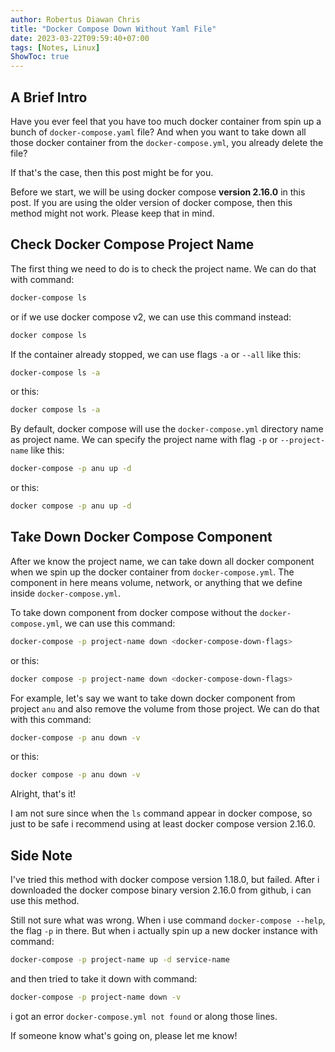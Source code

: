 ```yaml
---
author: Robertus Diawan Chris
title: "Docker Compose Down Without Yaml File"
date: 2023-03-22T09:59:40+07:00
tags: [Notes, Linux]
ShowToc: true
---
```


## A Brief Intro

Have you ever feel that you have too much docker container from spin up a
bunch of `docker-compose.yaml` file? And when you want to take down all those
docker container from the `docker-compose.yml`, you already delete the file?

If that's the case, then this post might be for you.

Before we start, we will be using docker compose **version 2.16.0** in this post.
If you are using the older version of docker compose, then this method might
not work. Please keep that in mind.

## Check Docker Compose Project Name

The first thing we need to do is to check the project name. We can do that
with command:
```sh
docker-compose ls
```

or if we use docker compose v2, we can use this command instead:
```sh
docker compose ls
```

If the container already stopped, we can use flags `-a` or `--all` like this:
```sh
docker-compose ls -a
```

or this:
```sh
docker compose ls -a
```

By default, docker compose will use the `docker-compose.yml` directory name as
project name. We can specify the project name with flag `-p` or
`--project-name` like this:
```sh
docker-compose -p anu up -d
```

or this:
```sh
docker compose -p anu up -d
```

## Take Down Docker Compose Component

After we know the project name, we can take down all docker component when we
spin up the docker container from `docker-compose.yml`. The component in here
means volume, network, or anything that we define inside `docker-compose.yml`.

To take down component from docker compose without the `docker-compose.yml`,
we can use this command:
```sh
docker-compose -p project-name down <docker-compose-down-flags>
```

or this:
```sh
docker compose -p project-name down <docker-compose-down-flags>
```

For example, let's say we want to take down docker component from project `anu` and also remove the volume from those project. We can do that with this command:
```sh
docker-compose -p anu down -v
```

or this:
```sh
docker compose -p anu down -v
```

Alright, that's it!

I am not sure since when the `ls` command appear in docker compose, so just
to be safe i recommend using at least docker compose version 2.16.0.

## Side Note

I've tried this method with docker compose version 1.18.0, but failed. After i
downloaded the docker compose binary version 2.16.0 from github, i can use
this method.

Still not sure what was wrong. When i use command `docker-compose --help`, the
flag `-p` in there. But when i actually spin up a new docker instance with
command:
```sh
docker-compose -p project-name up -d service-name
```

and then tried to take it down with command:
```sh
docker-compose -p project-name down -v
```

i got an error `docker-compose.yml not found` or along those lines.

If someone know what's going on, please let me know!
